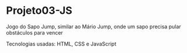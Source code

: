 # Projeto03-JS
Jogo do Sapo Jump, similar ao Mário Jump, onde um sapo precisa pular obstáculos para vencer

Tecnologias usadas: HTML, CSS e JavaScript
